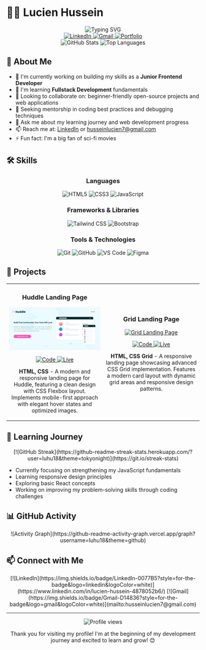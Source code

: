 #   👨‍💻 Lucien Hussein

<div align="center">
    <img src="https://readme-typing-svg.herokuapp.com?font=Fira+Code&pause=1000&color=6A5ACD&center=true&vCenter=true&width=435&lines=Junior+Frontend+Developer;Fullstack+Developer;Enthusiastic+Problem+Solver" alt="Typing SVG" />
</div>

<div align="center">
    <a href="https://www.linkedin.com/in/lucien-hussein-4878052b6/">
        <img src="https://img.shields.io/badge/LinkedIn-0077B5?style=for-the-badge&logo=linkedin&logoColor=white" alt="LinkedIn"/>
    </a>
    <a href="mailto:husseinlucien7@gmail.com">
        <img src="https://img.shields.io/badge/Gmail-D14836?style=for-the-badge&logo=gmail&logoColor=white" alt="Gmail"/>
    </a>
    <a href="https://readme-rlk2lmq4q-luhu18s-projects.vercel.app/">
        <img src="https://img.shields.io/badge/Portfolio-000000?style=for-the-badge&logo=vercel&logoColor=white" alt="Portfolio"/>
    </a>
</div>

<div align="center">
    <img src="https://github-readme-stats.vercel.app/api?username=luhu18&show_icons=true&theme=tokyonight" alt="GitHub Stats"/>
    <img src="https://github-readme-stats.vercel.app/api/top-langs/?username=luhu18&layout=compact&theme=tokyonight" alt="Top Languages"/>
</div>

##   🚀 About Me

-   🔭 I'm currently working on building my skills as a **Junior Frontend Developer**
-   🌱 I'm learning **Fullstack Development** fundamentals
-   👯 Looking to collaborate on: beginner-friendly open-source projects and web applications
-   🤔 Seeking mentorship in coding best practices and debugging techniques
-   💬 Ask me about my learning journey and web development progress
-   📫 Reach me at: [LinkedIn](https://www.linkedin.com/in/lucien-hussein-4878052b6/) or [husseinlucien7@gmail.com](mailto:husseinlucien7@gmail.com)
-   ⚡ Fun fact: I'm a big fan of sci-fi movies

##   🛠️ Skills

<div align="center">
    <h3>Languages</h3>
    <img src="https://img.shields.io/badge/HTML5-E34F26?style=for-the-badge&logo=html5&logoColor=white" alt="HTML5"/>
    <img src="https://img.shields.io/badge/CSS3-1572B6?style=for-the-badge&logo=css3&logoColor=white" alt="CSS3"/>
    <img src="https://img.shields.io/badge/JavaScript-F7DF1E?style=for-the-badge&logo=javascript&logoColor=black" alt="JavaScript"/>
    <h3>Frameworks & Libraries</h3>
    <img src="https://img.shields.io/badge/Tailwind_CSS-38B2AC?style=for-the-badge&logo=tailwind-css&logoColor=white" alt="Tailwind CSS"/>
    <img src="https://img.shields.io/badge/Bootstrap-563D7C?style=for-the-badge&logo=bootstrap&logoColor=white" alt="Bootstrap"/>
    <h3>Tools & Technologies</h3>
    <img src="https://img.shields.io/badge/Git-F05032?style=for-the-badge&logo=git&logoColor=white" alt="Git"/>
    <img src="https://img.shields.io/badge/GitHub-100000?style=for-the-badge&logo=github&logoColor=white" alt="GitHub"/>
    <img src="https://img.shields.io/badge/VS_Code-0078D4?style=for-the-badge&logo=visual%20studio%20code&logoColor=white" alt="VS Code"/>
    <img src="https://img.shields.io/badge/Figma-F24E1E?style=for-the-badge&logo=figma&logoColor=white" alt="Figma"/>
</div>

##   📂 Projects

<table>
    <tr>
        <td width="50%">
            <h3 align="center">Huddle Landing Page</h3>
            <div align="center">
                <a href="https://huddle-landing-page-ivory-beta.vercel.app/" target="_blank">
                    <img src="./assets/huddle-page.png" alt="Huddle Landing Page" width="100%"/>
                </a>
                <p>
                    <a href="https://github.com/luhu18/huddle-landing-page" target="_blank">
                        <img src="https://img.shields.io/badge/Code-black?style=for-the-badge&logo=github" alt="Code"/>
                    </a>
                    <a href="https://huddle-landing-page-ivory-beta.vercel.app/" target="_blank">
                        <img src="https://img.shields.io/badge/Live-blueviolet?style=for-the-badge&logo=vercel" alt="Live"/>
                    </a>
                </p>
                <p><strong>HTML, CSS</strong> - A modern and responsive landing page for Huddle, featuring a clean design with CSS Flexbox layout. Implements mobile-first approach with elegant hover states and optimized images.</p>
            </div>
        </td>
        <td width="50%">
            <h3 align="center">Grid Landing Page</h3>
            <div align="center">
                <a href="https://grid-landing-page-orcin.vercel.app/" target="_blank">
                    <img src="./assets/grid-page.png" alt="Grid Landing Page" width="100%"/>
                </a>
                <p>
                    <a href="https://github.com/luhu18/grid-landing-page" target="_blank">
                        <img src="https://img.shields.io/badge/Code-black?style=for-the-badge&logo=github" alt="Code"/>
                    </a>
                    <a href="https://grid-landing-page-orcin.vercel.app/" target="_blank">
                        <img src="https://img.shields.io/badge/Live-blueviolet?style=for-the-badge&logo=vercel" alt="Live"/>
                    </a>
                </p>
                <p><strong>HTML, CSS Grid</strong> - A responsive landing page showcasing advanced CSS Grid implementation. Features a modern card layout with dynamic grid areas and responsive design patterns.</p>
            </div>
        </td>
    </tr>
</table>

##   🌱 Learning Journey

<div align="center">
    [![GitHub Streak](https://github-readme-streak-stats.herokuapp.com/?user=luhu18&theme=tokyonight)](https://git.io/streak-stats)
</div>

-   Currently focusing on strengthening my JavaScript fundamentals
-   Learning responsive design principles
-   Exploring basic React concepts
-   Working on improving my problem-solving skills through coding challenges

##   📊 GitHub Activity

<div align="center">
    ![Activity Graph](https://github-readme-activity-graph.vercel.app/graph?username=luhu18&theme=github)
</div>

##   📫 Connect with Me

<div align="center">
    [![LinkedIn](https://img.shields.io/badge/LinkedIn-0077B5?style=for-the-badge&logo=linkedin&logoColor=white)](https://www.linkedin.com/in/lucien-hussein-4878052b6/)
    [![Gmail](https://img.shields.io/badge/Gmail-D14836?style=for-the-badge&logo=gmail&logoColor=white)](mailto:husseinlucien7@gmail.com)
</div>

---

<div align="center">
    <img src="https://komarev.com/ghpvc/?username=luhu18&color=blueviolet&style=flat-square" alt="Profile views"/>
    <p>Thank you for visiting my profile! I'm at the beginning of my development journey and excited to learn and grow! 😊</p>
</div>